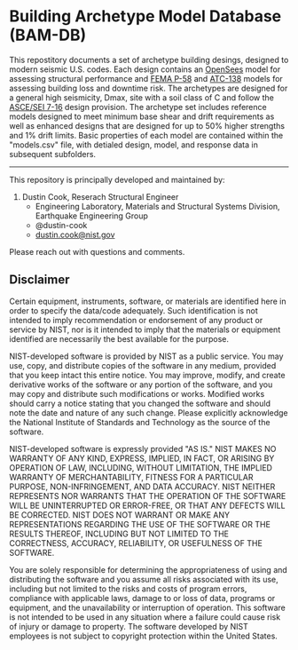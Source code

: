 # Building Archetype Model Database (BAM-DB)

This repostitory documents a set of archetype building desings, designed to modern seismic U.S. codes. Each design contains an [OpenSees](https://opensees.berkeley.edu/) model for assessing structural performance and [FEMA P-58](https://femap58.atcouncil.org/) and [ATC-138](https://www.atcouncil.org/atc-138) models for assessing building loss and downtime risk. The archetypes are designed for a general high seismicity, Dmax, site with a soil class of C and follow the [ASCE/SEI 7-16](https://www.asce.org/publications-and-news/asce-7) design provision. The archetype set includes reference models designed to meet minimum base shear and drift requirements as well as enhanced designs that are designed for up to 50% higher strengths and 1% drift limits. Basic properties of each model are contained within the "models.csv" file, with detialed design, model, and response data in subsequent subfolders.

---

This repository is principally developed and maintained by:

1. Dustin Cook, Reserach Structural Engineer
   - Engineering Laboratory, Materials and Structural Systems Division, Earthquake Engineering Group
   - @dustin-cook
   - dustin.cook@nist.gov

Please reach out with questions and comments.

## Disclaimer
Certain equipment, instruments, software, or materials are identified here in order to specify the data/code adequately. Such identification is not intended to imply recommendation or endorsement of any product or service by NIST, nor is it intended to imply that the materials or equipment identified are necessarily the best available for the purpose.

NIST-developed software is provided by NIST as a public service. You may use, copy, and distribute copies of the software in any medium, provided that you keep intact this entire notice. You may improve, modify, and create derivative works of the software or any portion of the software, and you may copy and distribute such modifications or works. Modified works should carry a notice stating that you changed the software and should note the date and nature of any such change. Please explicitly acknowledge the National Institute of Standards and Technology as the source of the software.

NIST-developed software is expressly provided "AS IS." NIST MAKES NO WARRANTY OF ANY KIND, EXPRESS, IMPLIED, IN FACT, OR ARISING BY OPERATION OF LAW, INCLUDING, WITHOUT LIMITATION, THE IMPLIED WARRANTY OF MERCHANTABILITY, FITNESS FOR A PARTICULAR PURPOSE, NON-INFRINGEMENT, AND DATA ACCURACY. NIST NEITHER REPRESENTS NOR WARRANTS THAT THE OPERATION OF THE SOFTWARE WILL BE UNINTERRUPTED OR ERROR-FREE, OR THAT ANY DEFECTS WILL BE CORRECTED. NIST DOES NOT WARRANT OR MAKE ANY REPRESENTATIONS REGARDING THE USE OF THE SOFTWARE OR THE RESULTS THEREOF, INCLUDING BUT NOT LIMITED TO THE CORRECTNESS, ACCURACY, RELIABILITY, OR USEFULNESS OF THE SOFTWARE.

You are solely responsible for determining the appropriateness of using and distributing the software and you assume all risks associated with its use, including but not limited to the risks and costs of program errors, compliance with applicable laws, damage to or loss of data, programs or equipment, and the unavailability or interruption of operation. This software is not intended to be used in any situation where a failure could cause risk of injury or damage to property. The software developed by NIST employees is not subject to copyright protection within the United States.
